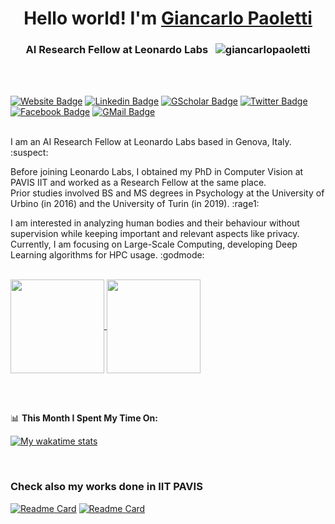<h1 align="center">Hello world! I'm <a href="https://giancarlopaoletti.github.io/" target="_blank" rel="noopener noreferrer">Giancarlo Paoletti</a></h1>
<h3 align="center">AI Research Fellow at Leonardo Labs &nbsp; <img src="https://komarev.com/ghpvc/?username=giancarlopaoletti&label=Profile%20views&color=f05237&style=flat" alt="giancarlopaoletti" /></h3>

<br/><br/>

[![Website Badge](https://img.shields.io/badge/Website-3b5998?style=flat&logo=google-chrome&logoColor=white)](https://giancarlopaoletti.github.io/)
[![Linkedin Badge](https://img.shields.io/badge/-LinkedIn-0e76a8?style=flat&logo=Linkedin&logoColor=white)](https://www.linkedin.com/in/giancarlo-paoletti-369339172/)
[![GScholar Badge](https://img.shields.io/badge/GScholar-%2312100E.svg?&style=for&logo=googlescholar&logoColor=white)](https://scholar.google.com/citations?user=X8FU5xMAAAAJ)
[![Twitter Badge](https://img.shields.io/badge/-Twitter-00acee?style=flat&logo=Twitter&logoColor=white)](https://twitter.com/_Fox90_)
[![Facebook Badge](https://img.shields.io/badge/-Facebook-1877F2?style=flat&logo=Facebook&logoColor=white)](https://www.facebook.com/profile.php?id=1348413018)
[![GMail Badge](https://img.shields.io/badge/-Email-DB4437?style=flat&logo=gmail&logoColor=white)](mailto:giancarlo.paoletti.ext@leonardo.com)

<br/>
I am an AI Research Fellow at Leonardo Labs based in Genova, Italy. :suspect:

Before joining Leonardo Labs, I obtained my PhD in Computer Vision at PAVIS IIT and worked as a Research Fellow at the same place.
<br/>
Prior studies involved BS and MS degrees in Psychology at the University of Urbino (in 2016) and the University of Turin (in 2019). :rage1:

I am interested in analyzing human bodies and their behaviour without supervision while keeping important and relevant aspects like privacy.
<br/>
Currently, I am focusing on Large-Scale Computing, developing Deep Learning algorithms for HPC usage. :godmode:

<br/>

<a href="https://github.com/GiancarloPaoletti/README.md">
  <img align="center" src="https://github-readme-stats.vercel.app/api?username=GiancarloPaoletti&show_icons=true&hide_border=true&&count_private=true&include_all_commits=true&theme=swift" height="150" />
</a>
<a href="https://github.com/GiancarloPaoletti/README.md">
  <img align="center" src="https://github-readme-stats.vercel.app/api/top-langs/?username=GiancarloPaoletti&layout=compact&langs_count=10&theme=swift" height="150" />
</a>
  
<br/><br/>

📊 **This Month I Spent My Time On:**

[![My wakatime stats](https://github-readme-stats.vercel.app/api/wakatime?username=fox90&theme=swift)](https://github.com/GiancarloPaoletti/README.md)

<br/>

### Check also my works done in IIT PAVIS
[![Readme Card](https://github-readme-stats.vercel.app/api/pin/?username=IIT-PAVIS&repo=subspace-clustering-action-recognition&show_owner=true&theme=swift)](https://github.com/IIT-PAVIS/subspace-clustering-action-recognition)
[![Readme Card](https://github-readme-stats.vercel.app/api/pin/?username=IIT-PAVIS&repo=UHAR_Skeletal_Laplacian&show_owner=true&theme=swift)](https://github.com/IIT-PAVIS/UHAR_Skeletal_Laplacian)
